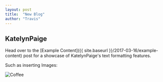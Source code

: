 ```yaml
---
layout: post
title:  "New Blog"
author: "Travis"
---
```


## KatelynPaige

Head over to the [Example Content]({{ site.baseurl }}/2017-03-16/example-content) post for a showcase of KatelynPaige's text formatting features.

Such as inserting Images:

![Coffee](https://encrypted-tbn0.gstatic.com/images?q=tbn:ANd9GcT6DGiN2PC1MSC9YJy7byGxFEZdwXy81eQFnN8nPFFWeyBpuLXc)
